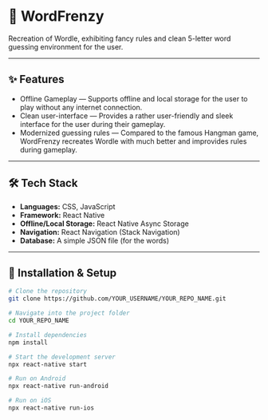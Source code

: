 # 📱 WordFrenzy

Recreation of Wordle, exhibiting fancy rules and clean 5-letter word guessing environment for the user.

---

## ✨ Features
- Offline Gameplay — Supports offline and local storage for the user to play without any internet connection.
- Clean user-interface — Provides a rather user-friendly and sleek interface for the user during their gameplay.
- Modernized guessing rules — Compared to the famous Hangman game, WordFrenzy recreates Wordle with much better and improvides rules during gameplay.

---

## 🛠 Tech Stack
- **Languages:** CSS, JavaScript
- **Framework:** React Native
- **Offline/Local Storage:** React Native Async Storage
- **Navigation:** React Navigation (Stack Navigation)
- **Database:** A simple JSON file (for the words)

---

## 🚀 Installation & Setup

```bash
# Clone the repository
git clone https://github.com/YOUR_USERNAME/YOUR_REPO_NAME.git

# Navigate into the project folder
cd YOUR_REPO_NAME

# Install dependencies
npm install

# Start the development server
npx react-native start

# Run on Android
npx react-native run-android

# Run on iOS
npx react-native run-ios
